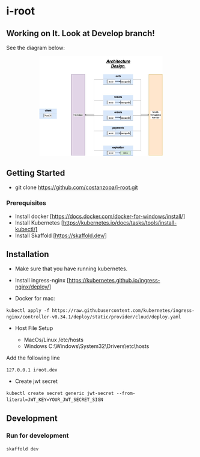 # i-root

## Working on It. Look at Develop branch!

See the diagram below:

<!-- Hack to center the image in GitHub -->
<p align="center">
  <img src="infra/arch/i-root-doc-Architecture Design.jpg" alt="Architecture diagram" width="65%"/>
</p>

## Getting Started

- git clone https://github.com/costanzopa/i-root.git

### Prerequisites

- Install docker [https://docs.docker.com/docker-for-windows/install/]
- Install Kubernetes [https://kubernetes.io/docs/tasks/tools/install-kubectl/]
- Install Skaffold [https://skaffold.dev/]

## Installation

- Make sure that you have running kubernetes.
- Install ingress-nginx [https://kubernetes.github.io/ingress-nginx/deploy/]

- Docker for mac:

`kubectl apply -f https://raw.githubusercontent.com/kubernetes/ingress-nginx/controller-v0.34.1/deploy/static/provider/cloud/deploy.yaml`

- Host File Setup

  - MacOs/Linux /etc/hosts
  - Windows C:\Windows\System32\Drivers\etc\hosts

Add the following line

`127.0.0.1 iroot.dev`

- Create jwt secret

`kubectl create secret generic jwt-secret --from-literal=JWT_KEY=YOUR_JWT_SECRET_SIGN`

## Development

### Run for development

`skaffold dev`
